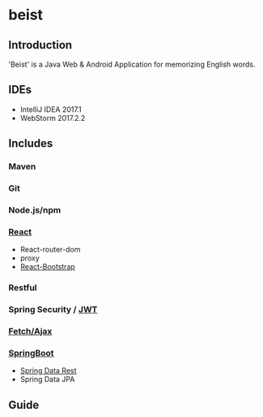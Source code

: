 # beist

## Introduction
'Beist' is a Java Web & Android Application for memorizing English words.

## IDEs
* IntelliJ IDEA 2017.1
* WebStorm 2017.2.2

## Includes
### Maven
### Git
### Node.js/npm
### [React](https://github.com/facebookincubator/create-react-app)
* React-router-dom
* proxy
* [React-Bootstrap](https://react-bootstrap.github.io/)

### Restful
### Spring Security / [JWT](https://github.com/jwtk/jjwt)

### [Fetch/Ajax](https://github.github.io/fetch/)
### [SpringBoot](http://projects.spring.io/spring-boot/)
* [Spring Data Rest](https://spring.io/guides/tutorials/react-and-spring-data-rest/)
* Spring Data JPA

## Guide
